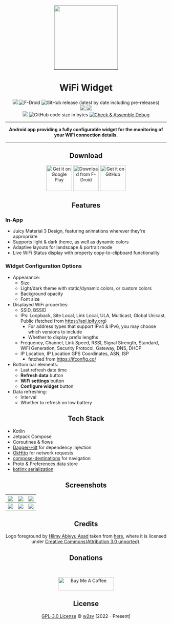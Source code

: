 <p align="center">
  <a href=""><img width="200" height="200" src="https://github.com/w2sv/WiFi-Widget/blob/main/app/src/main/res/mipmap-xxxhdpi/logo_round.png"></a>
</p>
<h1 align="center">WiFi Widget</h1>

<p align="center">
  <img src="https://img.shields.io/endpoint?color=green&logo=google-play&logoColor=green&url=https%3A%2F%2Fplay.cuzi.workers.dev%2Fplay%3Fi%3Dcom.w2sv.wifiwidget%26l%3DPlay%2520Store%26m%3D%24version"/>
  <img alt="F-Droid" src="https://img.shields.io/f-droid/v/com.w2sv.wifiwidget">
  <img alt="GitHub release (latest by date including pre-releases)" src="https://img.shields.io/github/v/release/w2sv/WiFi-Widget?include_prereleases"/>

  <br>

  <a href="https://github.com/w2sv/WiFi-Widget/releases">
    <img src="https://img.shields.io/github/downloads/w2sv/WiFi-Widget/total?label=Downloads&logo=github"/>
  </a>
  <img src="https://img.shields.io/endpoint?color=green&logo=google-play&logoColor=green&url=https%3A%2F%2Fplay.cuzi.workers.dev%2Fplay%3Fi%3Dcom.w2sv.wifiwidget%26l%3DDownloads%26m%3D%24totalinstalls"/>

  <br>

  <img src="https://img.shields.io/github/license/w2sv/WiFi-Widget">
  <img alt="GitHub code size in bytes" src="https://img.shields.io/github/languages/code-size/w2sv/WiFi-Widget">
  <a href="https://github.com/w2sv/WiFi-Widget/actions/workflows/workflow.yaml"><img alt="Check & Assemble Debug" src="https://github.com/w2sv/WiFi-Widget/actions/workflows/workflow.yaml/badge.svg"></a>

</p>

------

<p align="center">
<b>Android app providing a fully configurable widget for the monitoring of your WiFi connection details.</b>
</p>

------

<h2 align="center">Download</h2>

<p align="center">
<a href="https://play.google.com/store/apps/details?id=com.w2sv.wifiwidget"><img alt="Get it on Google Play" src="https://play.google.com/intl/en_us/badges/images/generic/en_badge_web_generic.png" height="80"/></a>
<a href="https://f-droid.org/packages/com.w2sv.wifiwidget/"><img alt="Download from F-Droid" src="https://fdroid.gitlab.io/artwork/badge/get-it-on.png" height="80"/></a>
<a href="https://github.com/w2sv/WiFi-Widget/releases/latest"><img alt="Get it on GitHub" src="https://github.com/machiav3lli/oandbackupx/blob/034b226cea5c1b30eb4f6a6f313e4dadcbb0ece4/badge_github.png" height="80"/></a>
</p>

<h2 align="center">Features</h2>

### In-App

- Juicy Material 3 Design, featuring animations wherever they're appropriate
- Supports light & dark theme, as well as dynamic colors
- Adaptive layouts for landscape & portrait mode
- Live WiFi Status display with property copy-to-clipboard functionality

### Widget Configuration Options

- Appearance:
    - Size
    - Light/dark theme with static/dynamic colors, or custom colors
    - Background opacity
    - Font size
- Displayed WiFi properties:
    - SSID, BSSID
    - IPs: Loopback, Site Local, Link Local, ULA, Multicast, Global Unicast, Public (fetched
      from https://api.ipify.org)
        - For address types that support IPv4 & IPv6, you may choose which versions to include
        - Whether to display prefix lengths
    - Frequency, Channel, Link Speed, RSSI, Signal Strength, Standard, WiFi Generation, Security
      Protocol, Gateway, DNS, DHCP
    - IP Location, IP Location GPS Coordinates, ASN, ISP
        - fetched from https://ifconfig.co/  
- Bottom bar elements:
    - Last refresh date time
    - **Refresh data** button
    - **WiFi settings** button
    - **Configure widget** button
- Data refreshing:
    - Interval
    - Whether to refresh on low battery

<h2 align="center">Tech Stack</h2>

- Kotlin
- Jetpack Compose
- Coroutines & flows
- [Dagger-Hilt](https://dagger.dev/hilt/) for dependency injection
- [OkHttp](https://square.github.io/okhttp/) for network requests
- [compose-destinations](https://github.com/raamcosta/compose-destinations) for navigation
- Proto & Preferences data store
- [kotlinx serialization](https://github.com/Kotlin/kotlinx.serialization)

<h2 align="center">Screenshots</h2>

| ![](https://github.com/w2sv/WiFi-Widget/blob/main/app/src/main/play/listings/en-US/graphics/phone-screenshots/1.jpg) | ![](https://github.com/w2sv/WiFi-Widget/blob/main/app/src/main/play/listings/en-US/graphics/phone-screenshots/2.jpg) | ![](https://github.com/w2sv/WiFi-Widget/blob/main/app/src/main/play/listings/en-US/graphics/phone-screenshots/3.jpg) |
|----------------------------------------------------------------------------------------------------------------------|----------------------------------------------------------------------------------------------------------------------|----------------------------------------------------------------------------------------------------------------------|
| ![](https://github.com/w2sv/WiFi-Widget/blob/main/app/src/main/play/listings/en-US/graphics/phone-screenshots/4.jpg) | ![](https://github.com/w2sv/WiFi-Widget/blob/main/app/src/main/play/listings/en-US/graphics/phone-screenshots/5.jpg) | ![](https://github.com/w2sv/WiFi-Widget/blob/main/app/src/main/play/listings/en-US/graphics/phone-screenshots/6.jpg) |

<h2 align="center">Credits</h2>

<p align="center">
Logo foreground by <a href="https://freeicons.io/profile/75801">Hilmy Abiyyu Asad</a> taken
from <a href="https://freeicons.io/computer-devices-3/router-wifi-internet-hotspot-icon-487667#">here</a>,
where it is licensed
under <a href="https://creativecommons.org/licenses/by/3.0/">Creative Commons(Attribution 3.0 unported)</a>.
</p>

<h2 align="center">Donations</h2>
<br>
<p align="center">
<a href="https://www.buymeacoffee.com/w2sv" target="_blank"><img src="https://www.buymeacoffee.com/assets/img/custom_images/orange_img.png" alt="Buy Me A Coffee" style="height: 41px !important;width: 174px !important" ></a>
</p>

<h2 align="center">License</h2>

<p align="center">
<a href="https://github.com/w2sv/WiFi-Widget/blob/main/LICENSE">GPL-3.0 License</a> © <a href="https://github.com/w2sv">w2sv</a> [2022 - Present]
</p>
